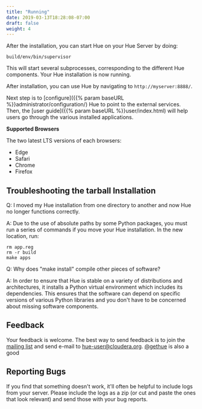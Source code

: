 ```yaml
---
title: "Running"
date: 2019-03-13T18:28:08-07:00
draft: false
weight: 4
---
```


After the installation, you can start Hue on your Hue Server by doing:

    build/env/bin/supervisor

This will start several subprocesses, corresponding to the different Hue
components. Your Hue installation is now running.

After installation, you can use Hue by navigating to `http://myserver:8888/`.

Next step is to [configure]({{% param baseURL %}}administrator/configuration/) Hue to point to the external services.
Then, the [user guide]({{% param baseURL %}}user/index.html) will help users go through the various installed applications.


**Supported Browsers**

The two latest LTS versions of each browsers:

* Edge
* Safari
* Chrome
* Firefox

## Troubleshooting the tarball Installation

Q: I moved my Hue installation from one directory to another and now Hue no
longer functions correctly.

A: Due to the use of absolute paths by some Python packages, you must run a
series of commands if you move your Hue installation. In the new location, run:

    rm app.reg
    rm -r build
    make apps


Q: Why does "make install" compile other pieces of software?

A: In order to ensure that Hue is stable on a variety of distributions and
architectures, it installs a Python virtual environment which includes its
dependencies. This ensures that the software can depend on specific versions
of various Python libraries and you don't have to be concerned about missing
software components.


## Feedback

Your feedback is welcome. The best way to send feedback is to join the
[mailing list](https://groups.google.com/a/cloudera.org/group/hue-user) and
send e-mail to [hue-user@cloudera.org](mailto:hue-user@cloudera.org).
[@gethue](https://twitter.com/gethue) is also a good

## Reporting Bugs

If you find that something doesn't work, it'll often be helpful to include logs
from your server. Please include the
logs as a zip (or cut and paste the ones that look relevant) and send those with
your bug reports.

